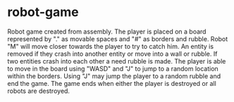 # robot-game

Robot game created from assembly. The player is placed on a board represented by "." as movable spaces and "#" as borders and rubble. Robot "M" will move closer towards the player to try to catch him. An entity is removed if they crash into another entity or move into a wall or rubble. If two entities crash into each other a need rubble is made. The player is able to move in the board using "WASD" and "J" to jump to a random location within the borders. Using "J" may jump the player to a random rubble and end the game. The game ends when either the player is destroyed or all robots are destroyed.
